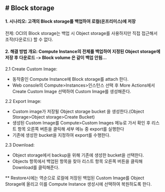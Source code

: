 ## # Block storage 

#### 1. 시나리오: 고객의 Block storage를 백업하여 로컬(온프리미스)에 저장
전제: OCI의 Block storage는 백업 시 Object storage를 사용하지만 직접 접근해서 조작(다운로드) 할 수 없다. 

#### 2. 해결 방법 개요: Compute Instance의 전체를 백업하여 지정된 Object storage에 저장 후 다운로드 -> Block volume 은 같이 백업 안됨...

2.1 Create Custom Image: 
- 동작중인 Compute Instance에 Block storage를 attach 한다.
- Web console의 Compute>Instances>인스턴스 선택 후 More Actions에서 Create Custom Image 선택하여 Custom Image를 생성해준다.

2.2 Export Image:
- Custom image가 저장될 Object storage bucket 을 생성한다.(Object Storage>Object storage>Create Bucket)
- 생성된 Custom Image를 Compute>Custom Images 메뉴로 가서 확인 후 리스트 항목 오른쪽 버튼을 클릭해 세부 메뉴 중 export를 실행한다
- 기존에 생성한 bucket을 지정하여 export를 수행한다.

2.3 Download:
- Object storage에서 backup을 위해 기존에 생성한 bucket을 선택한다.
- Objects 항목에서 백업된 항목을 찾아 리스트 항목 오른쪽 버튼을 클릭해 Download를 클릭해준다.

** Restore시에는 역순으로 로컬에 저장된 백업된 Custom Image를 Object Storage에 올리고 이를 Compute Instance 생성시에 선택하여 복원하도록 한다.
